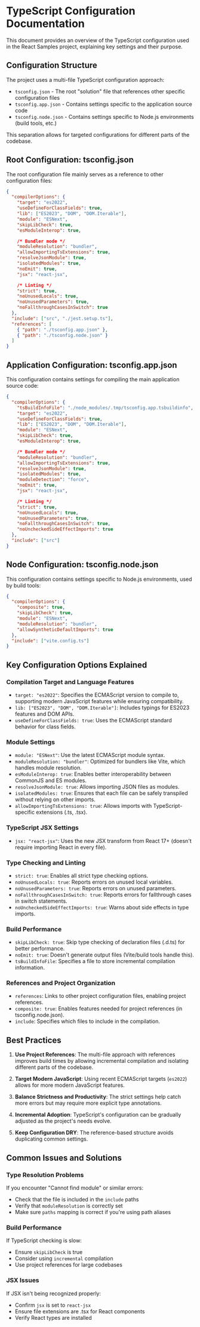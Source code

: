 # TypeScript Configuration Documentation

This document provides an overview of the TypeScript configuration used in the React Samples project, explaining key settings and their purpose.

## Configuration Structure

The project uses a multi-file TypeScript configuration approach:

- `tsconfig.json` - The root "solution" file that references other specific configuration files
- `tsconfig.app.json` - Contains settings specific to the application source code
- `tsconfig.node.json` - Contains settings specific to Node.js environments (build tools, etc.)

This separation allows for targeted configurations for different parts of the codebase.

## Root Configuration: tsconfig.json

The root configuration file mainly serves as a reference to other configuration files:

```json
{
  "compilerOptions": {
    "target": "es2022",
    "useDefineForClassFields": true,
    "lib": ["ES2023", "DOM", "DOM.Iterable"],
    "module": "ESNext",
    "skipLibCheck": true,
    "esModuleInterop": true,

    /* Bundler mode */
    "moduleResolution": "bundler",
    "allowImportingTsExtensions": true,
    "resolveJsonModule": true,
    "isolatedModules": true,
    "noEmit": true,
    "jsx": "react-jsx",

    /* Linting */
    "strict": true,
    "noUnusedLocals": true,
    "noUnusedParameters": true,
    "noFallthroughCasesInSwitch": true
  },
  "include": ["src", "./jest.setup.ts"],
  "references": [
    { "path": "./tsconfig.app.json" },
    { "path": "./tsconfig.node.json" }
  ]
}
```

## Application Configuration: tsconfig.app.json

This configuration contains settings for compiling the main application source code:

```json
{
  "compilerOptions": {
    "tsBuildInfoFile": "./node_modules/.tmp/tsconfig.app.tsbuildinfo",
    "target": "es2022",
    "useDefineForClassFields": true,
    "lib": ["ES2023", "DOM", "DOM.Iterable"],
    "module": "ESNext",
    "skipLibCheck": true,
    "esModuleInterop": true,

    /* Bundler mode */
    "moduleResolution": "bundler",
    "allowImportingTsExtensions": true,
    "resolveJsonModule": true,
    "isolatedModules": true,
    "moduleDetection": "force",
    "noEmit": true,
    "jsx": "react-jsx",

    /* Linting */
    "strict": true,
    "noUnusedLocals": true,
    "noUnusedParameters": true,
    "noFallthroughCasesInSwitch": true,
    "noUncheckedSideEffectImports": true
  },
  "include": ["src"]
}
```

## Node Configuration: tsconfig.node.json

This configuration contains settings specific to Node.js environments, used by build tools:

```json
{
  "compilerOptions": {
    "composite": true,
    "skipLibCheck": true,
    "module": "ESNext",
    "moduleResolution": "bundler",
    "allowSyntheticDefaultImports": true
  },
  "include": ["vite.config.ts"]
}
```

## Key Configuration Options Explained

### Compilation Target and Language Features

- `target: "es2022"`: Specifies the ECMAScript version to compile to, supporting modern JavaScript features while ensuring compatibility.
- `lib: ["ES2023", "DOM", "DOM.Iterable"]`: Includes typings for ES2023 features and DOM APIs.
- `useDefineForClassFields: true`: Uses the ECMAScript standard behavior for class fields.

### Module Settings

- `module: "ESNext"`: Use the latest ECMAScript module syntax.
- `moduleResolution: "bundler"`: Optimized for bundlers like Vite, which handles module resolution.
- `esModuleInterop: true`: Enables better interoperability between CommonJS and ES modules.
- `resolveJsonModule: true`: Allows importing JSON files as modules.
- `isolatedModules: true`: Ensures that each file can be safely transpiled without relying on other imports.
- `allowImportingTsExtensions: true`: Allows imports with TypeScript-specific extensions (.ts, .tsx).

### TypeScript JSX Settings

- `jsx: "react-jsx"`: Uses the new JSX transform from React 17+ (doesn't require importing React in every file).

### Type Checking and Linting

- `strict: true`: Enables all strict type checking options.
- `noUnusedLocals: true`: Reports errors on unused local variables.
- `noUnusedParameters: true`: Reports errors on unused parameters.
- `noFallthroughCasesInSwitch: true`: Reports errors for fallthrough cases in switch statements.
- `noUncheckedSideEffectImports: true`: Warns about side effects in type imports.

### Build Performance

- `skipLibCheck: true`: Skip type checking of declaration files (.d.ts) for better performance.
- `noEmit: true`: Doesn't generate output files (Vite/build tools handle this).
- `tsBuildInfoFile`: Specifies a file to store incremental compilation information.

### References and Project Organization

- `references`: Links to other project configuration files, enabling project references.
- `composite: true`: Enables features needed for project references (in tsconfig.node.json).
- `include`: Specifies which files to include in the compilation.

## Best Practices

1. **Use Project References**: The multi-file approach with references improves build times by allowing incremental compilation and isolating different parts of the codebase.

2. **Target Modern JavaScript**: Using recent ECMAScript targets (`es2022`) allows for more modern JavaScript features.

3. **Balance Strictness and Productivity**: The strict settings help catch more errors but may require more explicit type annotations.

4. **Incremental Adoption**: TypeScript's configuration can be gradually adjusted as the project's needs evolve.

5. **Keep Configuration DRY**: The reference-based structure avoids duplicating common settings.

## Common Issues and Solutions

### Type Resolution Problems

If you encounter "Cannot find module" or similar errors:
- Check that the file is included in the `include` paths
- Verify that `moduleResolution` is correctly set
- Make sure `paths` mapping is correct if you're using path aliases

### Build Performance

If TypeScript checking is slow:
- Ensure `skipLibCheck` is true
- Consider using `incremental` compilation
- Use project references for large codebases

### JSX Issues

If JSX isn't being recognized properly:
- Confirm `jsx` is set to `react-jsx` 
- Ensure file extensions are .tsx for React components
- Verify React types are installed